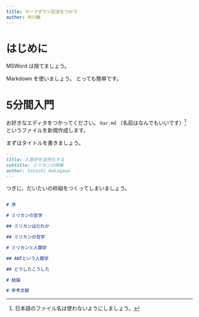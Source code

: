```yaml
---
title: マークダウン記法をつかう
author: 中川敏
---
```


# はじめに

MSWord は捨てましょう。

Markdown を使いましょう。
とっても簡単です。

# 5分間入門

お好きなエディタをつかってください。
`bar.md` （名前はなんでもいいです）[^fname]
というファイルを新規作成します。

[^fname]: 日本語のファイル名は使わないようにしましょう。

まずはタイトルを書きましょう。

```markdown
---
title: 人類学を自然化する
subtitle: ミリカンの誤解
author: Satoshi Nakagawa
---

```

つぎに、だいたいの枠組をつくってしまいましょう。

```markdown

# 序

# ミリカンの哲学

## ミリカンはだれか

## ミリカンの哲学

# ミリカンと人類学

## ANTという人類学

## どうしたこうした

# 結論

# 参考文献


```

